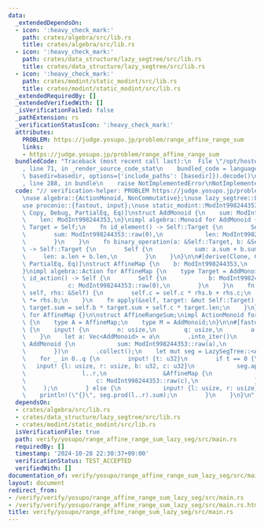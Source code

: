 ```yaml
---
data:
  _extendedDependsOn:
  - icon: ':heavy_check_mark:'
    path: crates/algebra/src/lib.rs
    title: crates/algebra/src/lib.rs
  - icon: ':heavy_check_mark:'
    path: crates/data_structure/lazy_segtree/src/lib.rs
    title: crates/data_structure/lazy_segtree/src/lib.rs
  - icon: ':heavy_check_mark:'
    path: crates/modint/static_modint/src/lib.rs
    title: crates/modint/static_modint/src/lib.rs
  _extendedRequiredBy: []
  _extendedVerifiedWith: []
  _isVerificationFailed: false
  _pathExtension: rs
  _verificationStatusIcon: ':heavy_check_mark:'
  attributes:
    PROBLEM: https://judge.yosupo.jp/problem/range_affine_range_sum
    links:
    - https://judge.yosupo.jp/problem/range_affine_range_sum
  bundledCode: "Traceback (most recent call last):\n  File \"/opt/hostedtoolcache/Python/3.10.15/x64/lib/python3.10/site-packages/onlinejudge_verify/documentation/build.py\"\
    , line 71, in _render_source_code_stat\n    bundled_code = language.bundle(stat.path,\
    \ basedir=basedir, options={'include_paths': [basedir]}).decode()\n  File \"/opt/hostedtoolcache/Python/3.10.15/x64/lib/python3.10/site-packages/onlinejudge_verify/languages/rust.py\"\
    , line 288, in bundle\n    raise NotImplementedError\nNotImplementedError\n"
  code: "// verification-helper: PROBLEM https://judge.yosupo.jp/problem/range_affine_range_sum\n\
    \nuse algebra::{ActionMonoid, NonCommutative};\nuse lazy_segtree::LazySegTree;\n\
    use proconio::{fastout, input};\nuse static_modint::ModInt998244353;\n\n#[derive(Clone,\
    \ Copy, Debug, PartialEq, Eq)]\nstruct AddMonoid {\n    sum: ModInt998244353,\n\
    \    len: ModInt998244353,\n}\nimpl algebra::Monoid for AddMonoid {\n    type\
    \ Target = Self;\n    fn id_element() -> Self::Target {\n        Self {\n    \
    \        sum: ModInt998244353::raw(0),\n            len: ModInt998244353::raw(0),\n\
    \        }\n    }\n    fn binary_operation(a: &Self::Target, b: &Self::Target)\
    \ -> Self::Target {\n        Self {\n            sum: a.sum + b.sum,\n       \
    \     len: a.len + b.len,\n        }\n    }\n}\n\n#[derive(Clone, Copy, Debug,\
    \ PartialEq, Eq)]\nstruct AffineMap {\n    b: ModInt998244353,\n    c: ModInt998244353,\n\
    }\nimpl algebra::Action for AffineMap {\n    type Target = AddMonoid;\n    fn\
    \ id_action() -> Self {\n        Self {\n            b: ModInt998244353::raw(1),\n\
    \            c: ModInt998244353::raw(0),\n        }\n    }\n    fn composition(&mut\
    \ self, rhs: &Self) {\n        self.c = self.c * rhs.b + rhs.c;\n        self.b\
    \ *= rhs.b;\n    }\n    fn apply(&self, target: &mut Self::Target) {\n       \
    \ target.sum = self.b * target.sum + self.c * target.len;\n    }\n}\nimpl NonCommutative\
    \ for AffineMap {}\n\nstruct AffineRangeSum;\nimpl ActionMonoid for AffineRangeSum\
    \ {\n    type A = AffineMap;\n    type M = AddMonoid;\n}\n\n#[fastout]\nfn main()\
    \ {\n    input! {\n        n: usize,\n        q: usize,\n        a: [u32; n],\n\
    \    }\n    let a: Vec<AddMonoid> = a\n        .into_iter()\n        .map(|a|\
    \ AddMonoid {\n            sum: ModInt998244353::raw(a),\n            len: ModInt998244353::raw(1),\n\
    \        })\n        .collect();\n    let mut seg = LazySegTree::<AffineRangeSum>::from(a);\n\
    \    for _ in 0..q {\n        input! {t: u32}\n        if t == 0 {\n         \
    \   input! {l: usize, r: usize, b: u32, c: u32}\n            seg.apply_range_non_commutative(\n\
    \                l..r,\n                &AffineMap {\n                    b: ModInt998244353::raw(b),\n\
    \                    c: ModInt998244353::raw(c),\n                },\n       \
    \     );\n        } else {\n            input! {l: usize, r: usize}\n        \
    \    println!(\"{}\", seg.prod(l..r).sum);\n        }\n    }\n}\n"
  dependsOn:
  - crates/algebra/src/lib.rs
  - crates/data_structure/lazy_segtree/src/lib.rs
  - crates/modint/static_modint/src/lib.rs
  isVerificationFile: true
  path: verify/yosupo/range_affine_range_sum_lazy_seg/src/main.rs
  requiredBy: []
  timestamp: '2024-10-28 22:30:37+09:00'
  verificationStatus: TEST_ACCEPTED
  verifiedWith: []
documentation_of: verify/yosupo/range_affine_range_sum_lazy_seg/src/main.rs
layout: document
redirect_from:
- /verify/verify/yosupo/range_affine_range_sum_lazy_seg/src/main.rs
- /verify/verify/yosupo/range_affine_range_sum_lazy_seg/src/main.rs.html
title: verify/yosupo/range_affine_range_sum_lazy_seg/src/main.rs
---
```

